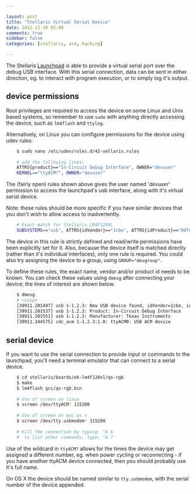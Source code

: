 ```yaml
---

layout: post
title: "Stellaris Virtual Serial Device"
date: 2012-12-10 02:48
comments: true
sidebar: false
categories: [stellaris, arm, hacking]

---
```


The Stellaris [Launchpad] is able to provide a virtual serial port over the debug USB interface.  With this serial connection, data can be sent in either direction, eg. to interact with program execution, or to simply log it's output.

[Launchpad]: http://www.ti.com/ww/en/launchpad/stellaris_head.html


## device permissions

Root privileges are required to access the device on some Linux and Unix based systems, so remember to use `sudo` with anything directly accessing the device, such as `lm4flash` and `ttylog`.

Alternatively, on Linux you can configure permissions for the device using udev rules:

``` sh
	$ sudo nano /etc/udev/rules.d/42-sellaris.rules
	
	# add the following lines:
	ATTRS{product}=="In-Circuit Debug Interface", OWNER="devuser"
	KERNEL=="ttyACM?", OWNER="devuser"
```
		
The (fairly open) rules shown above gives the user named '*devuser*' permission to access the launchpad's usb interface, along with it's virtual serial device.

Note: these rules should be more specific if you have similar devices that you don't wish to allow access to inadvertently.

``` sh
	# Exact match for Stellaris LM4F120XL
	SUBSYSTEMS=="usb", ATTRS{idVendor}=="1cbe", ATTRS{idProduct}=="00fd", MODE="0660", OWNER="devuser"
```

The device in this rule is strictly defined and read/write permissions have been explicitly set for it.  Also, because the device itself is matched directly (rather than it's individual interfaces), only one rule is required.  You could also try assigning the device to a group, using `GROUP="devgroup"`.

To define these rules, the exact name, vendor and/or product id needs to be known.  You can check these values using `dmesg` after connecting your device; the lines of interest are shown below.

``` sh
	$ dmesg
	# <snip>
	[39911.201497] usb 1-1.2.3: New USB device found, idVendor=1cbe, idProduct=00fd
	[39911.201537] usb 1-1.2.3: Product: In-Circuit Debug Interface
	[39911.201551] usb 1-1.2.3: Manufacturer: Texas Instruments
	[39911.344575] cdc_acm 1-1.2.3:1.0: ttyACM0: USB ACM device
```

## serial device

If you want to use the serial connection to provide input or commands to the launchpad, you'll need a terminal emulator that can connect to a serial device.

``` sh
	$ cd stellaris/boards/ek-lm4f120xl/qs-rgb
	$ make
	$ lm4flash gcc/qs-rgb.bin
	
	# Use of screen on linux
	$ screen /dev/ttyACM? 115200
	
	# Use of screen on mac os x
	$ screen /dev/tty.usbmodem* 115200
	
	# Kill the connection by typing: ^A k
	#  to list other commands, type: ^A ?
```

Use of the wildcard in `ttyACM?` allows for the times the device may get assigned a different number, eg. when power cycling or reconnecting - if you have another ttyACM device connected, then you should probably use it's full name.

On OS X the device should be named similar to `tty.usbmodem`, with the serial number of the device appended.